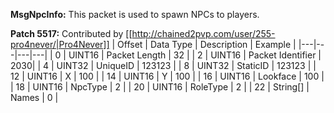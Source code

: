 **MsgNpcInfo:** This packet is used to spawn NPCs to players.

**Patch 5517:** Contributed by [[http://chained2pvp.com/user/255-pro4never/|Pro4Never]]
| Offset | Data Type | Description | Example |
|---|---|---|---|
| 0 | UINT16 | Packet Length | 32 |
| 2 | UINT16 | Packet Identifier | 2030|
| 4 | UINT32 | UniqueID | 123123 |
| 8 | UINT32 | StaticID | 123123 |
| 12 | UINT16 | X | 100 |
| 14 | UINT16 | Y | 100 |
| 16 | UINT16 | Lookface | 100 |
| 18 | UINT16 | NpcType | 2 |
| 20 | UINT16 | RoleType | 2 |
| 22 | String[] | Names | 0 |
